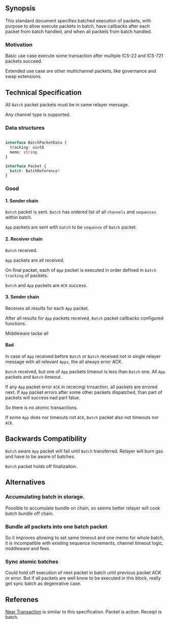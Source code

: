 ## Synopsis

This standard document specifies batched execution of packets,
with purpose to allow execute packets in batch, 
have callbacks after each packet from batch handled,
and when all packets from batch handled.

### Motivation

Basic use case execute some transaction after multiple ICS-22 and ICS-721 packets succeed.

Extended use case are other multichannel packets, like governance and swap extensions. 

## Technical Specification

All `Batch` packet packets must be in same relayer message.


Any channel type is supported.

### Data structures

```typescript

interface BatchPacketData {  
  tracking: uint8 
  memo: string
}

interface Packet {
  batch: BatchReference?
}

```

### Good

#### 1. Sender chain

`Batch` packet is sent. `Batch` has ordered list of all `channels` and `sequences` within batch.

`App` packets are sent with `batch` to be `sequence` of `Batch` packet.

#### 2. Receiver chain

`Batch` received.

`App` packets are all received.

On final packet, each of `App` packet is executed in order defined in `batch tracking` of packets.

`Batch` and `App` packets are `ACK` success.

#### 3. Sender chain

Receives all results for each `App` packet.

After all results for `App` packets received, `Batch` packet callbacks configured functions.

Middleware tacke all

#### Bad

In case of `App` received before `Batch` or `Batch` received not in single relayer message with all relevant `Apps`, the all always error ACK.

`Batch` received, but one of `App` packets timeout is less than `Batch` one. All `App` packets and `Batch` timeout.

If any `App` packet error `ACK` in rececingi trnsaction, all packets are errored next. 
If `App` packet errors after some other packets dispatched, than part of packets will success nad part falue.

So there is no atomic transactions.

If some `App` does nor timeouts not `ACK`, `Batch` packet also not timeouts nor `ACK`.

## Backwards Compatibility

`Batch` aware `App` packet will fail until `Batch` transferred. Relayer will burn gas and have to be aware of batches.

`Batch` packet holds off finalizaiton..  


## Alternatives 


### Accumulating batch in storage.

Possible to accumulate bundle on chain, 
so seems better relayer will cook batch bundle off chain.


### Bundle all packets into one batch packet

So it improves allowing to set same timeout and one memo for whole batch,
it is incompatible with existing sequence increments, channel timeout logic, middleware and fees.

### Sync atomic batches

Could hold off execution of next packet in batch until previous packet ACK or error.
But if all packets are well know to be executed in this block, really get sync batch as degenrative case.

## Referenes

[Near Transaction](https://docs.near.org/concepts/basics/transactions/overview) is similar to this specification. Packet is action. Receipt is batch.